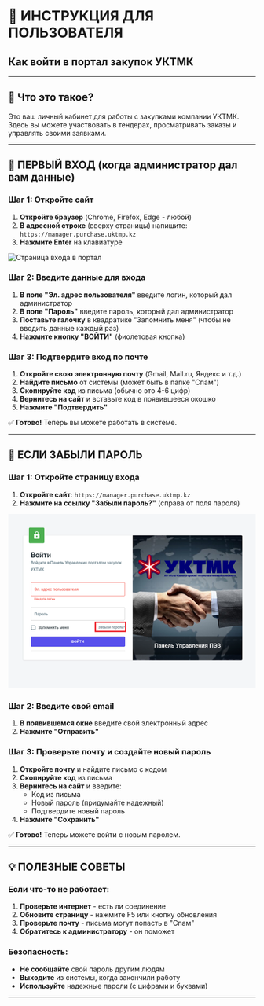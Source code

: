 # 👤 ИНСТРУКЦИЯ ДЛЯ ПОЛЬЗОВАТЕЛЯ
## Как войти в портал закупок УКТМК

---

## 🎯 Что это такое?
Это ваш личный кабинет для работы с закупками компании УКТМК. Здесь вы можете участвовать в тендерах, просматривать заказы и управлять своими заявками.

---

## 📧 ПЕРВЫЙ ВХОД (когда администратор дал вам данные)

### Шаг 1: Откройте сайт
1. **Откройте браузер** (Chrome, Firefox, Edge - любой)
2. **В адресной строке** (вверху страницы) напишите: `https://manager.purchase.uktmp.kz`
3. **Нажмите Enter** на клавиатуре

![Страница входа в портал](image-1)

### Шаг 2: Введите данные для входа
1. **В поле "Эл. адрес пользователя"** введите логин, который дал администратор
2. **В поле "Пароль"** введите пароль, который дал администратор
3. **Поставьте галочку** в квадратике "Запомнить меня" (чтобы не вводить данные каждый раз)
4. **Нажмите кнопку "ВОЙТИ"** (фиолетовая кнопка)

### Шаг 3: Подтвердите вход по почте
1. **Откройте свою электронную почту** (Gmail, Mail.ru, Яндекс и т.д.)
2. **Найдите письмо** от системы (может быть в папке "Спам")
3. **Скопируйте код** из письма (обычно это 4-6 цифр)
4. **Вернитесь на сайт** и вставьте код в появившееся окошко
5. **Нажмите "Подтвердить"**

✅ **Готово!** Теперь вы можете работать в системе.

---

## 🔑 ЕСЛИ ЗАБЫЛИ ПАРОЛЬ

### Шаг 1: Откройте страницу входа
1. **Откройте сайт**: `https://manager.purchase.uktmp.kz`
2. **Нажмите на ссылку "Забыли пароль?"** (справа от поля пароля)

![Страница восстановления пароля](image-3.png)

### Шаг 2: Введите свой email
1. **В появившемся окне** введите свой электронный адрес
2. **Нажмите "Отправить"**

### Шаг 3: Проверьте почту и создайте новый пароль
1. **Откройте почту** и найдите письмо с кодом
2. **Скопируйте код** из письма
3. **Вернитесь на сайт** и введите:
   - Код из письма
   - Новый пароль (придумайте надежный)
   - Подтвердите новый пароль
4. **Нажмите "Сохранить"**

✅ **Готово!** Теперь можете войти с новым паролем.

---

## 💡 ПОЛЕЗНЫЕ СОВЕТЫ

### Если что-то не работает:
1. **Проверьте интернет** - есть ли соединение
2. **Обновите страницу** - нажмите F5 или кнопку обновления
3. **Проверьте почту** - письма могут попасть в "Спам"
4. **Обратитесь к администратору** - он поможет

### Безопасность:
- **Не сообщайте** свой пароль другим людям
- **Выходите** из системы, когда закончили работу
- **Используйте** надежные пароли (с цифрами и буквами)

---
